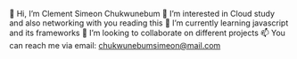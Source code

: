 👋 Hi, I’m Clement Simeon Chukwunebum
👀 I’m interested in Cloud study and also networking with you reading this
🌱 I’m currently learning javascript and its frameworks
💞️ I’m looking to collaborate on different projects
📫 You can reach me via email: chukwunebumsimeon@mail.com
